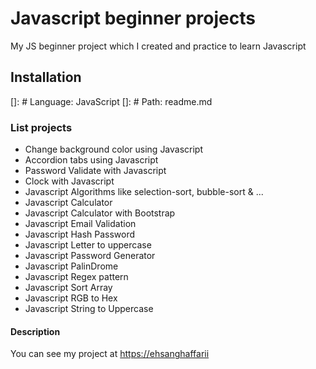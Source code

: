 # Javascript beginner projects

My JS beginner project which I created and practice to learn Javascript

## Installation

[]: # Language: JavaScript
[]: # Path: readme.md

### List projects

- Change background color using Javascript
- Accordion tabs using Javascript
- Password Validate with Javascript
- Clock with Javascript
- Javascript Algorithms like selection-sort, bubble-sort & ...
- Javascript Calculator
- Javascript Calculator with Bootstrap
- Javascript Email Validation
- Javascript Hash Password
- Javascript Letter to uppercase
- Javascript Password Generator
- Javascript PalinDrome
- Javascript Regex pattern
- Javascript Sort Array
- Javascript RGB to Hex
- Javascript String to Uppercase

#### Description

You can see my project at [https://ehsanghaffarii](https://ehsanghaffarii.ir)
